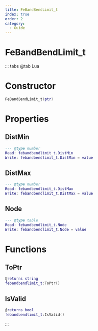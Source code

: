 ```yaml
---
title: FeBandBendLimit_t
index: true
order: 2
category:
  - Guide
---
```


# FeBandBendLimit_t

::: tabs
@tab Lua
# Constructor
```lua
FeBandBendLimit_t(ptr)
```
# Properties
## DistMin 
```lua
--- @type number
Read: febandbendlimit_t.DistMin
Write: febandbendlimit_t.DistMin = value
```
## DistMax 
```lua
--- @type number
Read: febandbendlimit_t.DistMax
Write: febandbendlimit_t.DistMax = value
```
## Node 
```lua
--- @type table
Read: febandbendlimit_t.Node
Write: febandbendlimit_t.Node = value
```
# Functions
## ToPtr
```lua
@returns string
febandbendlimit_t:ToPtr()
```
## IsValid
```lua
@returns bool
febandbendlimit_t:IsValid()
```

:::